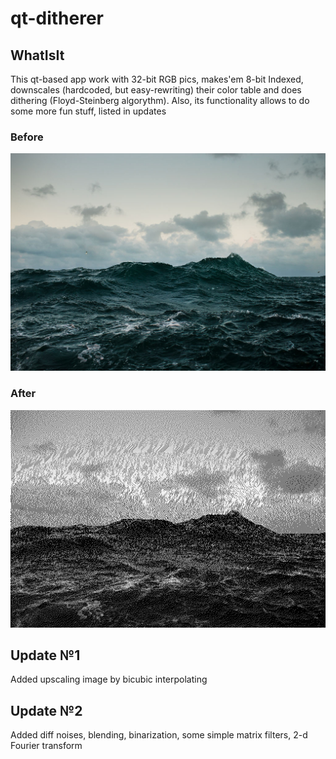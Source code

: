 # qt-ditherer

## WhatIsIt
This qt-based app work with 32-bit RGB pics, makes'em 8-bit Indexed, downscales (hardcoded, but easy-rewriting) their color table and does dithering (Floyd-Steinberg algorythm).
Also, its functionality allows to do some more fun stuff, listed in updates

### Before
![inputScreen](inputScreen.jpg)

### After
![outputScreen](outputScreen.jpg)

## Update №1
Added upscaling image by bicubic interpolating

## Update №2
Added diff noises, blending, binarization, some simple matrix filters, 2-d Fourier transform
